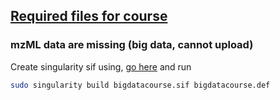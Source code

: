 ## [Required files for course](materials)
### mzML data are missing (big data, cannot upload)


Create singularity sif using, [go here](materials/singularity) and run
```bash
sudo singularity build bigdatacourse.sif bigdatacourse.def
```

